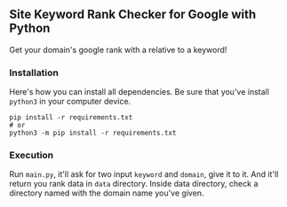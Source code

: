 ## Site Keyword Rank Checker for Google with Python
Get your domain's google rank with a relative to a keyword!


### Installation
Here's how you can install all dependencies. Be sure that you've install `python3` in your
computer device.

```shell
pip install -r requirements.txt
# or
python3 -m pip install -r requirements.txt
```
### Execution
Run `main.py`, it'll ask for two input `keyword` and `domain`, give it to it.
And it'll return you rank data in `data` directory. Inside data directory,
check a directory named with the domain name you've given.